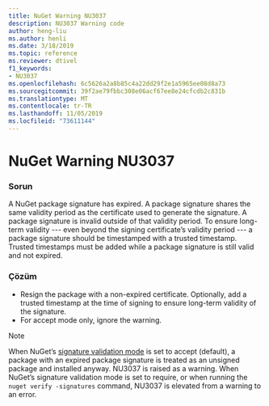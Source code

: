 ```yaml
---
title: NuGet Warning NU3037
description: NU3037 Warning code
author: heng-liu
ms.author: henli
ms.date: 3/18/2019
ms.topic: reference
ms.reviewer: dtivel
f1_keywords:
- NU3037
ms.openlocfilehash: 6c5626a2a8b85c4a22dd29f2e1a5965ee08d8a73
ms.sourcegitcommit: 39f2ae79fbbc308e06acf67ee8e24cfcdb2c831b
ms.translationtype: MT
ms.contentlocale: tr-TR
ms.lasthandoff: 11/05/2019
ms.locfileid: "73611144"
---
```

# <a name="nuget-warning-nu3037"></a>NuGet Warning NU3037

### <a name="issue"></a>Sorun

A NuGet package signature has expired.
A package signature shares the same validity period as the certificate used to generate the signature. A package signature is invalid outside of that validity period.
To ensure long-term validity --- even beyond the signing certificate’s validity period --- a package signature should be timestamped with a trusted timestamp. Trusted timestamps must be added while a package signature is still valid and not expired.


### <a name="solution"></a>Çözüm

* Resign the package with a non-expired certificate. Optionally, add a trusted timestamp at the time of signing to ensure long-term validity of the signature.
* For accept mode only, ignore the warning.

> [!Note]
> When NuGet’s [signature validation mode](https://docs.microsoft.com/nuget/consume-packages/installing-signed-packages#configure-package-signature-requirements) is set to accept (default), a package with an expired package signature is treated as an unsigned package and installed anyway. NU3037 is raised as a warning. When NuGet’s signature validation mode is set to require, or when running the `nuget verify -signatures` command, NU3037 is elevated from a warning to an error. 